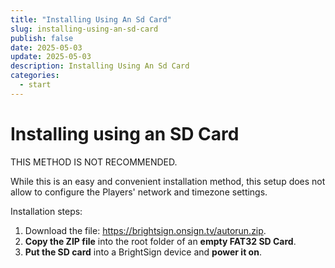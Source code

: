 ```yaml
---
title: "Installing Using An Sd Card"
slug: installing-using-an-sd-card
publish: false
date: 2025-05-03
update: 2025-05-03
description: Installing Using An Sd Card
categories:
  - start
---
```


Installing using an SD Card
===========================

THIS METHOD IS NOT RECOMMENDED.

While this is an easy and convenient installation method, this setup does not allow to configure the Players' network and timezone settings.

Installation steps:

1. Download the file: <https://brightsign.onsign.tv/autorun.zip>.
2. **Copy the ZIP file** into the root folder of an **empty FAT32 SD Card**.
3. **Put the SD card** into a BrightSign device and **power it on**.
